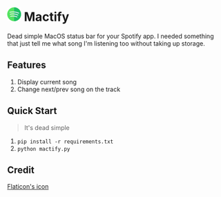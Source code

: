 # ![Spotify Logo](./icon/spotify-sketch.png) Mactify

Dead simple MacOS status bar for your Spotify app.
I needed something that just tell me what song I'm listening too without taking up storage.

## Features
1. Display current song
2. Change next/prev song on the track

## Quick Start
> It's dead simple
1. `pip install -r requirements.txt`
2. `python mactify.py`

## Credit
[Flaticon's icon](https://www.flaticon.com/authors/freepik")
